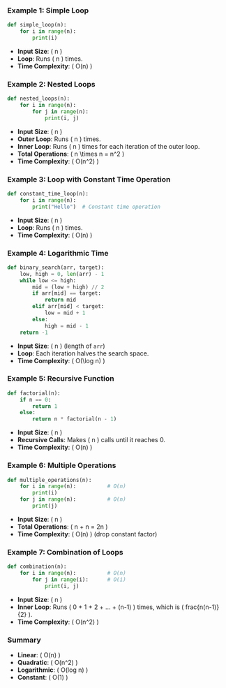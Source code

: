 
### Example 1: Simple Loop
```python
def simple_loop(n):
    for i in range(n):
        print(i)
```
- **Input Size**: ( n )
- **Loop**: Runs ( n ) times.
- **Time Complexity**: \( O(n) \)

### Example 2: Nested Loops
```python
def nested_loops(n):
    for i in range(n):
        for j in range(n):
            print(i, j)
```
- **Input Size**: \( n \)
- **Outer Loop**: Runs \( n \) times.
- **Inner Loop**: Runs \( n \) times for each iteration of the outer loop.
- **Total Operations**: \( n \times n = n^2 \)
- **Time Complexity**: \( O(n^2) \)

### Example 3: Loop with Constant Time Operation
```python
def constant_time_loop(n):
    for i in range(n):
        print("Hello")  # Constant time operation
```
- **Input Size**: \( n \)
- **Loop**: Runs \( n \) times.
- **Time Complexity**: ( O(n) )

### Example 4: Logarithmic Time
```python
def binary_search(arr, target):
    low, high = 0, len(arr) - 1
    while low <= high:
        mid = (low + high) // 2
        if arr[mid] == target:
            return mid
        elif arr[mid] < target:
            low = mid + 1
        else:
            high = mid - 1
    return -1
```
- **Input Size**: \( n \) (length of `arr`)
- **Loop**: Each iteration halves the search space.
- **Time Complexity**: \( O(\log n) \)

### Example 5: Recursive Function
```python
def factorial(n):
    if n == 0:
        return 1
    else:
        return n * factorial(n - 1)
```
- **Input Size**: \( n \)
- **Recursive Calls**: Makes \( n \) calls until it reaches 0.
- **Time Complexity**: \( O(n) \)

### Example 6: Multiple Operations
```python
def multiple_operations(n):
    for i in range(n):          # O(n)
        print(i)
    for j in range(n):          # O(n)
        print(j)
```
- **Input Size**: \( n \)
- **Total Operations**: \( n + n = 2n \)
- **Time Complexity**: \( O(n) \) (drop constant factor)

### Example 7: Combination of Loops
```python
def combination(n):
    for i in range(n):          # O(n)
        for j in range(i):      # O(i)
            print(i, j)
```
- **Input Size**: ( n )
- **Inner Loop**: Runs ( 0 + 1 + 2 + ... + (n-1) ) times, which is ( frac{n(n-1)}{2} ).
- **Time Complexity**: ( O(n^2) )

### Summary
- **Linear**: ( O(n) )
- **Quadratic**: ( O(n^2) )
- **Logarithmic**: ( O(log n) )
- **Constant**: ( O(1) )

